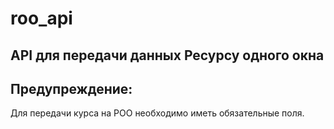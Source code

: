 # roo_api

## API для передачи данных Ресурсу одного окна

## Предупреждение:
Для передачи курса на РОО необходимо иметь обязательные поля.
